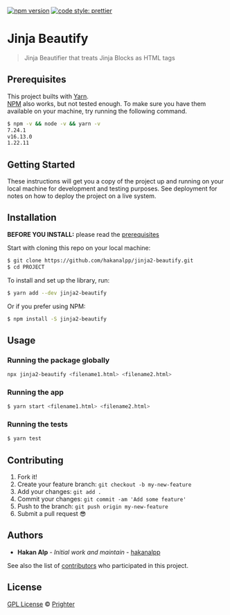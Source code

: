 [![npm version](https://badge.fury.io/js/@prighter%2Fjinja2-beautify.svg)](https://badge.fury.io/js/@prighter%2Fjinja2-beautify)
[![code style: prettier](https://img.shields.io/badge/code_style-prettier-ff69b4.svg?style=flat-square)](https://github.com/prettier/prettier)

# Jinja Beautify

> Jinja Beautifier that treats Jinja Blocks as HTML tags 

## Prerequisites

This project builts with [Yarn](https://yarnpkg.com/).\
[NPM](https://npmjs.org/) also works, but not tested enough.
To make sure you have them available on your machine,
try running the following command.

```sh
$ npm -v && node -v && yarn -v
7.24.1
v16.13.0
1.22.11
```
## Getting Started

These instructions will get you a copy of the project up and running on your local machine for development and testing purposes. See deployment for notes on how to deploy the project on a live system.

## Installation

**BEFORE YOU INSTALL:** please read the [prerequisites](#prerequisites)

Start with cloning this repo on your local machine:

```sh
$ git clone https://github.com/hakanalpp/jinja2-beautify.git
$ cd PROJECT
```

To install and set up the library, run:

```sh
$ yarn add --dev jinja2-beautify
```

Or if you prefer using NPM:

```sh
$ npm install -S jinja2-beautify
```

## Usage

### Running the package globally

```sh
npx jinja2-beautify <filename1.html> <filename2.html>
```


### Running the app

```sh
$ yarn start <filename1.html> <filename2.html>
```

### Running the tests

```sh
$ yarn test
```

## Contributing

1.  Fork it!
2.  Create your feature branch: `git checkout -b my-new-feature`
3.  Add your changes: `git add .`
4.  Commit your changes: `git commit -am 'Add some feature'`
5.  Push to the branch: `git push origin my-new-feature`
6.  Submit a pull request :sunglasses:


## Authors

* **Hakan Alp** - *Initial work and maintain* - [hakanalpp](https://github.com/hakanalpp)

See also the list of [contributors](https://github.com/Prighter/jinja2-beautify/contributors) who participated in this project.

## License

[GPL License](LICENSE) © [Prighter](https://prighter.com/)
